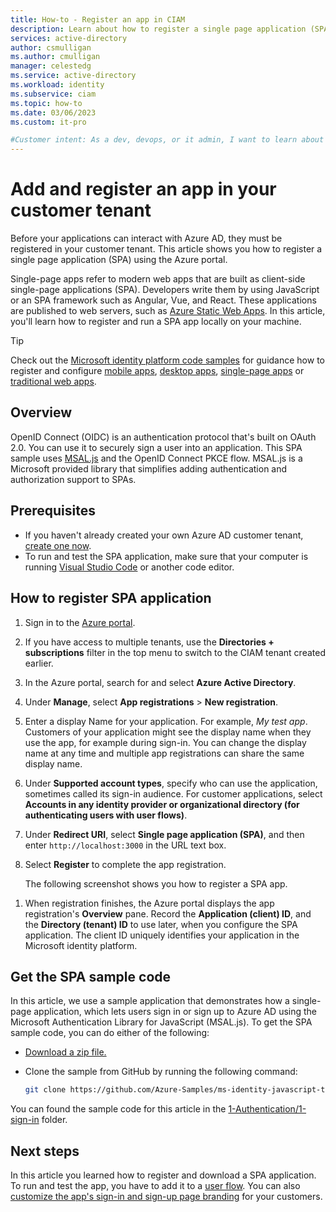 ```yaml
---
title: How-to - Register an app in CIAM
description: Learn about how to register a single page application (SPA) using the Azure portal.
services: active-directory
author: csmulligan
ms.author: cmulligan
manager: celestedg
ms.service: active-directory
ms.workload: identity
ms.subservice: ciam
ms.topic: how-to
ms.date: 03/06/2023
ms.custom: it-pro

#Customer intent: As a dev, devops, or it admin, I want to learn about how to register a single page application (SPA) on the Azure portal.
---
```

# Add and register an app in your customer tenant

Before your applications can interact with Azure AD, they must be registered in your customer tenant. This article shows you how to register a single page application (SPA) using the Azure portal. 

Single-page apps refer to modern web apps that are built as client-side single-page applications (SPA). Developers write them by using JavaScript or an SPA framework such as Angular, Vue, and React. These applications are published to web servers, such as [Azure Static Web Apps](/azure/static-web-apps/overview). In this article, you'll learn how to register and run a SPA app locally on your machine.

> [!TIP]
> Check out the [Microsoft identity platform code samples](/azure/active-directory/develop/sample-v2-code) for guidance how to register and configure [mobile apps](/azure/active-directory/develop/sample-v2-code#mobile), [desktop apps](/azure/active-directory/develop/sample-v2-code#desktop), [single-page apps](/azure/active-directory/develop/sample-v2-code#single-page-applications) or [traditional web apps](/azure/active-directory/develop/sample-v2-code#web-applications). 

## Overview

OpenID Connect (OIDC) is an authentication protocol that's built on OAuth 2.0. You can use it to securely sign a user into an application. This SPA sample uses [MSAL.js](https://github.com/AzureAD/microsoft-authentication-library-for-js/tree/dev/lib/msal-browser) and the OpenID Connect PKCE flow. MSAL.js is a Microsoft provided library that simplifies adding authentication and authorization support to SPAs.

## Prerequisites

- If you haven't already created your own Azure AD customer tenant, [create one now](quickstart-customer-tenant-portal.md).
- To run and test the SPA application, make sure that your computer is running [Visual Studio Code](https://code.visualstudio.com/) or another code editor.

## How to register SPA application

1. Sign in to the [Azure portal](https://portal.azure.com/).

1. If you have access to multiple tenants, use the **Directories + subscriptions** filter in the top menu to switch to the CIAM tenant created earlier.

1. In the Azure portal, search for and select **Azure Active Directory**.

1. Under **Manage**, select **App registrations** > **New registration**.

1. Enter a display Name for your application. For example, *My test app*. Customers of your application might see the display name when they use the app, for example during sign-in. You can change the display name at any time and multiple app registrations can share the same display name. 

1. Under **Supported account types**, specify who can use the application, sometimes called its sign-in audience. For customer applications, select **Accounts in any identity provider or organizational directory (for authenticating users with user flows)**.

1. Under **Redirect URI**, select **Single page application (SPA)**, and then enter `http://localhost:3000` in the URL text box.

1. Select **Register** to complete the app registration.

    The following screenshot shows you how to register a SPA app.

<!--   :::image type="content" source="./media/ciam-pp1/register-spa-app.png" alt-text="Screenshot that shows how to register a single page application in Azure portal.":::-->

1. When registration finishes, the Azure portal displays the app registration's **Overview** pane. Record the **Application (client) ID**, and the **Directory (tenant) ID** to use later, when you configure the SPA application. The client ID uniquely identifies your application in the Microsoft identity platform. 

 <!--   :::image type="content" source="./media/ciam-pp1/app-registration-overview.png" alt-text="Screenshot that shows how to copy the application ID.":::-->   

## Get the SPA sample code

In this article, we use a sample application that demonstrates how a single-page application, which lets users sign in or sign up to Azure AD using the Microsoft Authentication Library for JavaScript (MSAL.js). To get the SPA sample code, you can do either of the following:

- [Download a zip file.](https://github.com/Azure-Samples/ms-identity-javascript-tutorial/archive/refs/heads/main.zip)
- Clone the sample from GitHub by running the following command:

    ```bash
    git clone https://github.com/Azure-Samples/ms-identity-javascript-tutorial
    ```

You can found the sample code for this article in the [1-Authentication/1-sign-in](https://github.com/Azure-Samples/ms-identity-javascript-tutorial/tree/main/1-Authentication/1-sign-in) folder.

## Next steps

In this article you learned how to register and download a SPA application. To run and test the app, you have to add it to a [user flow](how-to-user-flow-sign-up-sign-in-customers.md). You can also [customize the app's sign-in and sign-up page branding](concept-branding-customers.md) for your customers. 